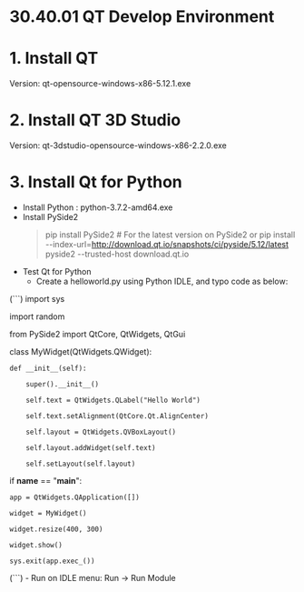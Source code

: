 # 30.40.01 QT Develop Environment

# 1. Install QT
  Version: qt-opensource-windows-x86-5.12.1.exe

# 2. Install QT 3D Studio
  Version: qt-3dstudio-opensource-windows-x86-2.2.0.exe

# 3. Install Qt for Python
  + Install Python : python-3.7.2-amd64.exe
  + Install PySide2
    > pip install PySide2 # For the latest version on PySide2
    or
    > pip install --index-url=http://download.qt.io/snapshots/ci/pyside/5.12/latest pyside2 --trusted-host download.qt.io
  + Test Qt for Python
     - Create a helloworld.py using Python IDLE, and typo code as below:
    
(```)
import sys

import random

from PySide2 import QtCore, QtWidgets, QtGui

class MyWidget(QtWidgets.QWidget):

    def __init__(self):

        super().__init__()

        self.text = QtWidgets.QLabel("Hello World")

        self.text.setAlignment(QtCore.Qt.AlignCenter)

        self.layout = QtWidgets.QVBoxLayout()

        self.layout.addWidget(self.text)

        self.setLayout(self.layout)

if __name__ == "__main__":

    app = QtWidgets.QApplication([])

    widget = MyWidget()

    widget.resize(400, 300)

    widget.show()

    sys.exit(app.exec_())
    
(```)
     - Run on IDLE menu: Run -> Run Module
     

